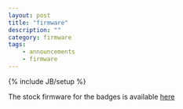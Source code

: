 ```yaml
---
layout: post
title: "firmware"
description: ""
category: firmware
tags: 
	- announcements
	- firmware
---
```

{% include JB/setup %}

The stock firmware for the badges is available [here](tcb.r)

